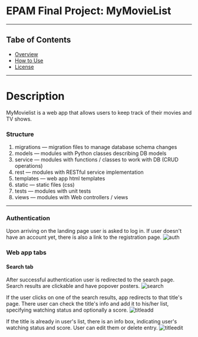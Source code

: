 # EPAM Final Project: MyMovieList
---
## Tabe of Contents
- [Overview](#overview)
- [How to Use](#how-to-use)
- [License](#license)
---
# Description
MyMovielist is a web app that allows users to keep track of their movies and TV shows.
### Structure
1) migrations — migration files to manage database schema changes
2) models — modules with Python classes describing DB models
3) service — modules with functions / classes to work with DB (CRUD operations)
5) rest — modules with RESTful service implementation
6) templates — web app html templates
7) static — static files (css)
8) tests — modules with unit tests
9) views — modules with Web controllers / views
---
### Authentication
Upon arriving on the landing page user is asked to log in. If user doesn't have an account yet, there is also a link to the registration page.
![auth](https://user-images.githubusercontent.com/41839630/149951681-8776705e-2a46-46b1-bc9b-b15b0c680ac0.png)

### Web app tabs
#### Search tab
After successful authentication user is redirected to the search page. Search results are clickable and have popover posters.
![search](https://user-images.githubusercontent.com/41839630/149953587-c5162875-24ce-477a-a65d-8caece2daf61.jpg)

If the user clicks on one of the search results, app redirects to that title's page. There user can check the title's info and add it to his/her list, specifying watching status and optionally a score.
![titleadd](https://user-images.githubusercontent.com/41839630/149957386-79ed3d54-abba-41a0-8109-a99be0dac37f.jpg)

If the title is already in user's list, there is an info box, indicating user's watching status and score. User can edit them or delete entry.
![titleedit](https://user-images.githubusercontent.com/41839630/149957887-e42dbd3a-4efe-426d-96e5-f475a28952e4.jpg)


